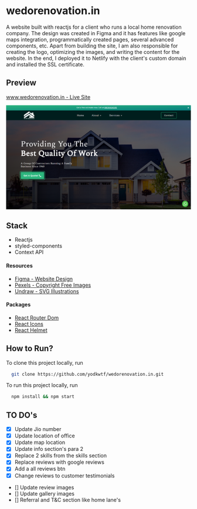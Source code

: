 # wedorenovation.in

A website built with reactjs for a client who runs a local home renovation company. The design was created in Figma and it has features like google maps integration, programmatically created pages, several advanced components, etc. Apart from building the site, I am also responsible for creating the logo, optimizing the images, and writing the content for the website. In the end, I deployed it to Netlify with the client's custom domain and installed the SSL certificate.

## Preview

[www.wedorenovation.in - Live Site](https://wedorenovation.in)

![wedorenovation.in](./public/cover.png)

## Stack

- Reactjs
- styled-components
- Context API

#### Resources

- [Figma - Website Design](https://www.figma.com/)
- [Pexels - Copyright Free Images](https://www.pexels.com/)
- [Undraw - SVG Illustrations](https://undraw.co/illustrations)

#### Packages

- [React Router Dom](https://www.npmjs.com/package/react-router-dom)
- [React Icons](https://www.npmjs.com/package/react-icons)
- [React Helmet](https://www.npmjs.com/package/react-helmet-async)

## How to Run?

To clone this project locally, run

```bash
  git clone https://github.com/yodkwtf/wedorenovation.in.git
```

To run this project locally, run

```bash
  npm install && npm start
```

## TO DO's

- [x] Update Jio number
- [x] Update location of office
- [x] Update map location
- [x] Update info section's para 2
- [x] Replace 2 skills from the skills section
- [x] Replace reviews with google reviews
- [x] Add a all reviews btn
- [x] Change reviews to customer testimonials
- [] Update review images
- [] Update gallery images
- [] Referral and T&C section like home lane's
